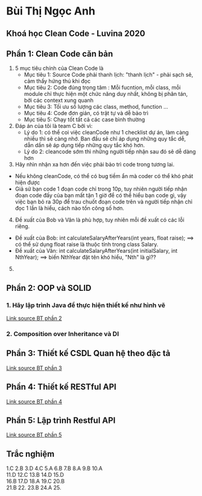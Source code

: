 # Bùi Thị Ngọc Anh
## Khoá học Clean Code - Luvina 2020


## Phần 1: Clean Code căn bản
1. 5 mục tiêu chính của Clean Code là
   - Mục tiêu 1: Source Code phải thanh lịch: "thanh lịch" - phải sạch sẽ, cảm thấy hứng thú khi đọc
   - Mục tiêu 2: Code đúng trọng tâm : Mỗi fucntion, mỗi class, mỗi module chỉ thực hiện một chức năng duy nhất, không bị phân tán, bởi các context xung quanh
   - Mục tiêu 3: Tối ưu số lượng các class, method, function ...
   - Mục tiêu 4: Code đơn giản, có trật tự và dễ bảo trì
   - Mục tiêu 5: Chạy tốt tất cả các case bình thường
2. Đáp án của tôi là team C bởi vì:
   - Lý do 1: có thể coi việc cleanCode như 1 checklist dự án, làm càng nhiều thì sẽ càng nhớ. Ban đầu sẽ chỉ áp dụng những quy tắc dễ, dẫn dần sẽ áp dụng tiếp những quy tắc khó hơn.
   - Lý do 2: cleancode sớm thì những người tiếp nhận sau đó sẽ dễ dàng hơn
3. Hãy nhìn nhận xa hơn đến việc phải bảo trì code trong tương lai.
- Nếu không cleanCode, có thể có bug tiềm ẩn mà coder có thể khó phát hiện được
- Giả sử bạn code 1 đoạn code chỉ trong 10p, tuy nhiên người tiếp nhận đoạn code đấy của bạn mất tận 1 giờ để có thể hiểu bạn code gì,
vậy việc bạn bỏ ra 30p để trau chuốt đoạn code trên và người tiếp nhận chỉ đọc 1 lần là hiểu, cách nào tốn công số hơn.
4. Đề xuất của Bob và Vân là phù hợp, tuy nhiên mỗi đề xuất có các lỗi riêng.
- Đề xuất của Bob: int calculateSalaryAfterYears(int years, float raise);
==> có thể sử dụng float raise là thuộc tính trong class Salary.
- Đề xuất của Vân: int calculateSalaryAfterYears(int initialSalary, int NthYear);
==> biến NthYear đặt tên khó hiểu, "Nth" là gì??
5.

## Phần 2: OOP và SOLID
### 1. Hãy lập trình Java để thực hiện thiết kế như hình vẽ
[Link source BT phần 2](https://github.com/ngocanhbk/CleanCodeHomework/tree/master/FinalProjects/Phan%202)

### 2. Composition over Inheritance và DI

## Phần 3: Thiết kế CSDL Quan hệ theo đặc tả
[Link source BT phần 3](https://github.com/ngocanhbk/CleanCodeHomework/tree/master/FinalProjects/Phan%203)

## Phần 4: Thiết kế RESTful API
[Link source BT phần 4](https://github.com/ngocanhbk/CleanCodeHomework/tree/master/FinalProjects/Phan%204/Excercise4)

## Phần 5: Lập trình Restful API
[Link source BT phần 5](https://github.com/ngocanhbk/CleanCodeHomework/tree/master/FinalProjects/Phan%205/Excercise5)

## Trắc nghiệm
1.C		2.B		3.D		4.C		5.A	
6.B		7.B		8.A		9.B		10.A	
11.D	12.C	13.B	14.D	15.D	
16.B	17.D	18.A	19.C	20.B	
21.B	22.		23.B	24.A	25.	
